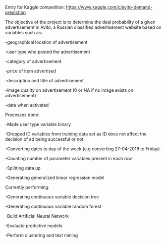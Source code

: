 Entry for Kaggle competition: https://www.kaggle.com/c/avito-demand-prediction

The objective of the project is to determine the deal probability of a given advertisement in Avito, a Russian classified 
advertisement website based on variables such as:

  -geographical location of advertisement

  -user type who posted the advertisement

  -category of advertisement

   -price of item advertised

  -description and title of advertisement

  -image quality on advertisement (0 or NA if no image exists on advertisement)

  -date when activated

Processes done:

  -Made user type variable binary
  
  -Dropped ID variables from training data set as ID does not affect the decision of ad being successful or not
  
  -Converting dates to day of the week (e.g converting 27-04-2018 to Friday)
  
  -Counting number of parameter variables present in each row
  
  -Splitting data up
  
  -Generating generalized linear regression model

Currently performing:
  
  -Generating continuous variable decision tree
  
  -Generating continuous variable random forest
  
  -Build Artificial Neural Network
  
  -Evaluate predictive models
  
  -Perform clustering and text mining
